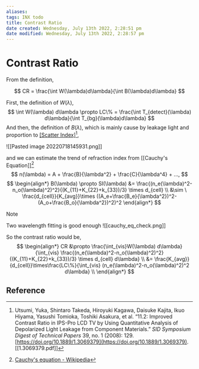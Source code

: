 ```yaml
---
aliases: 
tags: INX todo
title: Contrast Ratio
date created: Wednesday, July 13th 2022, 2:28:51 pm
date modified: Wednesday, July 13th 2022, 2:28:57 pm
---
```


# Contrast Ratio

From the definition,

$$
CR = \frac{\int W(\lambda)d\lambda}{\int B(\lambda)d\lambda}
$$

First, the definition of $W(\lambda)$,
$$
\int W(\lambda) d\lambda \propto LC\% = \frac{\int T_{detect}(\lambda) d\lambda}{\int T_{bg}(\lambda)d\lambda}
$$
And then, the definition of $B(\lambda)$, which is mainly cause by leakage light and proportion to [[Scatter Index]](SI)[^1],

![[Pasted image 20220718145931.png]]

and we can estimate the trend of refraction index from [[Cauchy's Equation]][^2]
$$
n(\lambda) = A + \frac{B}{\lambda^2} + \frac{C}{\lambda^4} + ...,
$$
$$
\begin{align*}
B(\lambda) \propto SI(\lambda) &= \frac{(n_e(\lambda)^2-n_o(\lambda)^2)^2}{(K_{11}+K_{22}+k_{33})/3} \times d_{cell} \\
&\sim \ \frac{d_{cell}}{K_{avg}}\times ((A_e+\frac{B_e}{\lambda^2})^2-(A_o+\frac{B_o}{\lambda^2})^2)^2
\end{align*}
$$

> [!Note]
> Two wavelength fitting is good enough
> ![[cauchy_eq_check.png]]

So the contrast ratio would be,
$$
\begin{align*}
CR &\propto \frac{\int_{vis}W(\lambda) d\lambda}{\int_{vis} \frac{(n_e(\lambda)^2-n_o(\lambda)^2)^2}{(K_{11}+K_{22}+k_{33})/3} \times d_{cell} d\lambda} \\
&= \frac{K_{avg}}{d_{cell}}\times\frac{LC\%}{\int_{vis} (n_e(\lambda)^2-n_o(\lambda)^2)^2  d\lambda} \\
\end{align*}
$$

## Reference

[^1]:Utsumi, Yuka, Shintaro Takeda, Hiroyuki Kagawa, Daisuke Kajita, Ikuo Hiyama, Yasushi Tomioka, Toshiki Asakura, et al. “11.2: Improved Contrast Ratio in IPS-Pro LCD TV by Using Quantitative Analysis of Depolarized Light Leakage from Component Materials.” _SID Symposium Digest of Technical Papers_ 39, no. 1 (2008): 129. [https://doi.org/10.1889/1.3069379](https://doi.org/10.1889/1.3069379). [[1.3069379.pdf]]
[^2]: [Cauchy's equation - Wikipedia](https://en.wikipedia.org/wiki/Cauchy%27s_equation)
